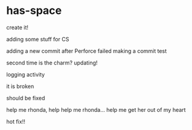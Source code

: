 # has-space

create it!

adding some stuff for CS

adding a new commit after Perforce failed
making a commit test

second time is the charm?
updating!

logging activity

it is broken

should be fixed

help me rhonda, help help me rhonda... help me get her out of my heart

hot fix!!

